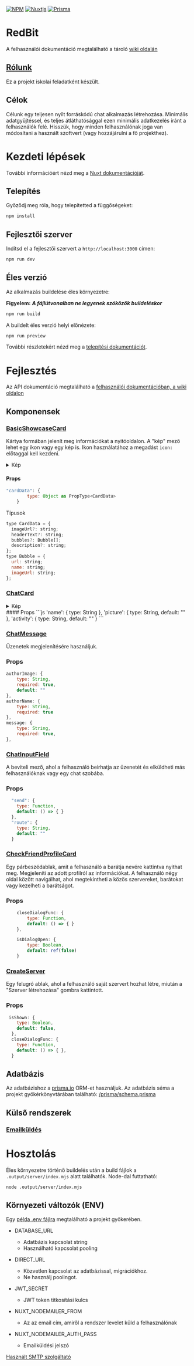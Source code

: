[![NPM](https://img.shields.io/badge/NPM-%23CB3837.svg?style=for-the-badge&logo=npm&logoColor=white)](https://www.npmjs.com/)
[![Nuxtjs](https://img.shields.io/badge/Nuxt-002E3B?style=for-the-badge&logo=nuxtdotjs&logoColor=#00DC82)](https://nuxt.com/)
[![Prisma](https://img.shields.io/badge/Prisma-3982CE?style=for-the-badge&logo=Prisma&logoColor=white)](https://www.prisma.io/)

<!--
jelvények innen:
- https://github.com/Ileriayo/markdown-badges#readme
-->

# RedBit
A felhasználói dokumentáció megtalálható a tároló [wiki oldalán](https://github.com/RedBit-devs/RedBit/wiki)

## [Rólunk](https://github.com/RedBit-devs/RedBit/wiki)

Ez a projekt iskolai feladatként készült.

## Célok

Célunk egy teljesen nyílt forráskódú chat alkalmazás létrehozása. Minimális adatgyűjtéssel, és teljes átláthatósággal ezen minimális adatkezelés iránt a felhasználók felé.
Hisszük, hogy minden felhasználónak joga van módosítani a használt szoftvert (vagy hozzájárulni a fő projekthez).

# Kezdeti lépések

További információért nézd meg a [Nuxt dokumentációját](https://nuxt.com/docs/getting-started/introduction).

## Telepítés

Győződj meg róla, hogy telepítetted a függőségeket:

```bash
npm install
```

## Fejlesztői szerver

Indítsd el a fejlesztői szervert a `http://localhost:3000` címen:

```bash
npm run dev
```

## Éles verzió

Az alkalmazás buildelése éles környezetre:

**Figyelem:** ***A fájlútvonalban ne legyenek szóközök buildeléskor***
```bash
npm run build
```

A buildelt éles verzió helyi előnézete:

```bash
npm run preview
```

További részletekért nézd meg a [telepítési dokumentációt](https://nuxt.com/docs/getting-started/deployment).

# Fejlesztés
Az API dokumentáció megtalálható a [felhasználói dokumentációban, a wiki oldalon](https://github.com/RedBit-devs/RedBit/wiki/API)

## Komponensek
<!-- Részletes leírás minden szoftvermodulról vagy komponensről, azok feladatairól és működéséről. -->
### [BasicShowcaseCard](https://github.com/RedBit-devs/RedBit/blob/main/components/BasicShowcaseCard.vue)
Kártya formában jelenít meg információkat a nyitóoldalon.
A "kép" mező lehet egy ikon vagy egy kép is.
Ikon használatához a megadást `icon:` előtaggal kell kezdeni.
<details>
<summary>Kép</summary>
        
![kép](https://github.com/user-attachments/assets/c01e8cab-5e0f-4dcb-a26e-e0fb2b59f03b)
![kép](https://github.com/user-attachments/assets/baec50d0-5c6b-4268-b509-05324c87ff9c)

</details>

#### Props
```js
"cardData": {
        type: Object as PropType<CardData>
    }
```
Típusok
```js
type CardData = {
  imageUrl?: string;
  headerText?: string;
  bubbles?: Bubble[];
  description?: string;
};
type Bubble = {
  url: string;
  name: string;
  imageUrl: string;
};
```

### [ChatCard](https://github.com/RedBit-devs/RedBit/blob/main/components/ChatCard.vue)
<details>
<summary>Kép</summary>
        
![kép](https://github.com/user-attachments/assets/ed7bb19e-0275-4aa4-8693-edcbfe563b39)
</details>
#### Props
```js
'name': {
    type: String
},
'picture': {
    type: String,
    default: ""
},
'activity': {
    type: String,
    default: ""
}
```

### [ChatMessage](https://github.com/RedBit-devs/RedBit/blob/main/components/ChatMessage.vue)
Üzenetek megjelenítésére használjuk.
### Props
```js
authorImage: {
    type: String,
    required: true,
    default: ""
},
authorName: {
    type: String,
    required: true
},
message: {
    type: String,
    required: true,
},
```

### [ChatInputField](https://github.com/RedBit-devs/RedBit/blob/main/components/ChatInputFiled.vue)
A beviteli mező, ahol a felhasználó beírhatja az üzenetét és elküldheti más felhasználóknak vagy egy chat szobába.
### Props
```js
  "send": {
    type: Function,
    default: () => { }
  },
  "route": {
    type: String,
    default: ""
  }
```

### [CheckFriendProfileCard](https://github.com/RedBit-devs/RedBit/blob/main/components/CheckFriendProfileCard.vue)
Egy párbeszédablak, amit a felhasználó a barátja nevére kattintva nyithat meg. Megjeleníti az adott profilról az információkat. A felhasználó négy oldal között navigálhat, ahol megtekintheti a közös szervereket, barátokat vagy kezelheti a barátságot.

### Props
```js
    closeDialogFunc: {
        type: Function,
        default: () => { }
    },

    isDialogOpen: {
        type: Boolean,
        default: ref(false)
    }
```

### [CreateServer](https://github.com/RedBit-devs/RedBit/blob/main/components/CreateServer.vue)
Egy felugró ablak, ahol a felhasználó saját szervert hozhat létre, miután a "Szerver létrehozása" gombra kattintott.

### Props
```js
 isShown: {
    type: Boolean,
    default: false,
  },
  closeDialogFunc: {
    type: Function,
    default: () => { },
  }
```

## Adatbázis
<!-- Az adatbázis séma leírása, beleértve a táblákat, oszlopokat, kapcsolatokat és indexeket. -->
Az adatbázishoz a [prisma.io](https://www.prisma.io/) ORM-et használjuk.
Az adatbázis séma a projekt gyökérkönyvtárában található: [/prisma/schema.prisma](https://github.com/RedBit-devs/RedBit/blob/main/prisma/schema.prisma)

## Külső rendszerek
<!-- Ha a rendszer más rendszerekkel kommunikál, akkor ezek integrációinak részletes leírása. -->
### [Emailküldés](https://support.google.com/a/answer/176600)

# Hosztolás
Éles környezetre történő buildelés után a build fájlok a `.output/server/index.mjs` alatt találhatók.
Node-dal futtatható:

```bash
node .output/server/index.mjs
```

## Környezeti változók (ENV)
Egy [példa .env fájlra](https://github.com/RedBit-devs/RedBit/blob/main/.env.example) megtalálható a projekt gyökerében.

- DATABASE_URL  
    - Adatbázis kapcsolat string  
    - Használható kapcsolat pooling

- DIRECT_URL  
   - Közvetlen kapcsolat az adatbázissal, migrációkhoz.  
   - Ne használj poolingot.

- JWT_SECRET  
  - JWT token titkosítási kulcs

- NUXT_NODEMAILER_FROM  
  - Az az email cím, amiről a rendszer levelet küld a felhasználónak

- NUXT_NODEMAILER_AUTH_PASS  
  - Emailküldési jelszó

[Használt SMTP szolgáltató](https://support.google.com/a/answer/176600)

